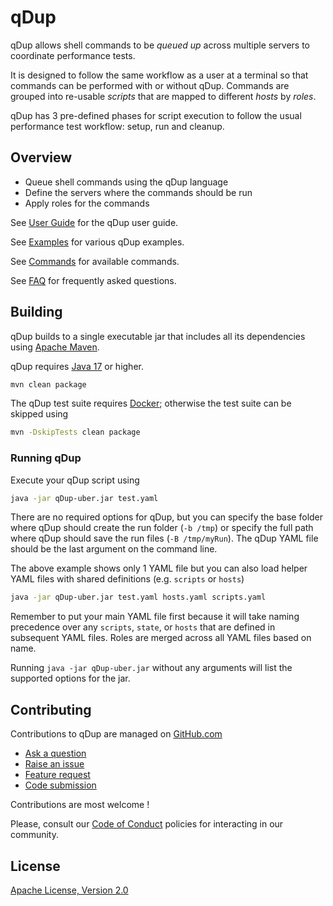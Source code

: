 # qDup 

qDup allows shell commands to be *queued up* across multiple servers to coordinate performance tests.

It is designed to follow the same workflow as a user at a terminal so that commands can be performed with or without qDup.
Commands are grouped into re-usable *scripts* that are mapped to different *hosts* by *roles*. 

qDup has 3 pre-defined phases for script execution to follow the usual performance test workflow: setup, run and cleanup.   

## Overview

* Queue shell commands using the qDup language
* Define the servers where the commands should be run
* Apply roles for the commands

See [User Guide](./docs/userguide.adoc) for the qDup user guide.

See [Examples](./docs/examples/) for various qDup examples.

See [Commands](./docs/reference/commands.adoc) for available commands.

See [FAQ](./docs/FAQ.md) for frequently asked questions.

## Building

qDup builds to a single executable jar that includes all its dependencies using [Apache Maven](http://maven.apache.org/).

qDup requires [Java 17](https://adoptopenjdk.net/) or higher.

```sh
mvn clean package
```

The qDup test suite requires [Docker](https://www.docker.com/); otherwise the test suite can be skipped using

```sh
mvn -DskipTests clean package
```

### Running qDup

Execute your qDup script using

```sh
java -jar qDup-uber.jar test.yaml
```

There are no required options for qDup, but you can specify the base folder where qDup should create the run folder
(`-b /tmp`) or specify the full path where qDup should save the run files (`-B /tmp/myRun`). The qDup YAML file
should be the last argument on the command line.

The above example shows only 1 YAML file but you can also load helper YAML files with
shared definitions (e.g. `scripts` or `hosts`)

```sh
java -jar qDup-uber.jar test.yaml hosts.yaml scripts.yaml
```

Remember to put your main YAML file first because it will take naming precedence
over any `scripts`, `state`, or `hosts` that are defined in subsequent YAML files.
Roles are merged across all YAML files based on name.

Running `java -jar qDup-uber.jar` without any arguments will list
the supported options for the jar. 

## Contributing

Contributions to qDup are managed on [GitHub.com](https://github.com/Hyperfoil/qDup/)

* [Ask a question](https://github.com/Hyperfoil/qDup/discussions)
* [Raise an issue](https://github.com/Hyperfoil/qDup/issues)
* [Feature request](https://github.com/Hyperfoil/qDup/issues)
* [Code submission](https://github.com/Hyperfoil/qDup/pulls)

Contributions are most welcome !

Please, consult our [Code of Conduct](./CODE_OF_CONDUCT.md) policies for interacting in our
community.

## License

[Apache License, Version 2.0](http://www.apache.org/licenses/LICENSE-2.0)
